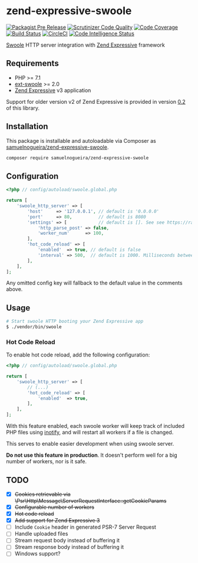 # zend-expressive-swoole

[![Packagist Pre Release](https://img.shields.io/packagist/vpre/samuelnogueira/zend-expressive-swoole.svg)](https://packagist.org/packages/samuelnogueira/zend-expressive-swoole)
[![Scrutinizer Code Quality](https://scrutinizer-ci.com/g/samuelnogueira/zend-expressive-swoole/badges/quality-score.png?b=master)](https://scrutinizer-ci.com/g/samuelnogueira/zend-expressive-swoole/?branch=master)
[![Code Coverage](https://scrutinizer-ci.com/g/samuelnogueira/zend-expressive-swoole/badges/coverage.png?b=master)](https://scrutinizer-ci.com/g/samuelnogueira/zend-expressive-swoole/?branch=master)
[![Build Status](https://scrutinizer-ci.com/g/samuelnogueira/zend-expressive-swoole/badges/build.png?b=master)](https://scrutinizer-ci.com/g/samuelnogueira/zend-expressive-swoole/build-status/master)
[![CircleCI](https://circleci.com/gh/samuelnogueira/zend-expressive-swoole.svg?style=shield)](https://circleci.com/gh/samuelnogueira/zend-expressive-swoole)
[![Code Intelligence Status](https://scrutinizer-ci.com/g/samuelnogueira/zend-expressive-swoole/badges/code-intelligence.svg?b=master)](https://scrutinizer-ci.com/code-intelligence)

[Swoole](http://www.swoole.com/) HTTP server integration with [Zend Expressive](https://docs.zendframework.com/zend-expressive/) framework

## Requirements

* PHP >= 7.1
* [ext-swoole](https://pecl.php.net/package/swoole) >= 2.0
* [Zend Expressive](https://docs.zendframework.com/zend-expressive/) v3 application

Support for older version v2 of Zend Expressive is provided in version [0.2](https://packagist.org/packages/samuelnogueira/zend-expressive-swoole#0.2.0) of this library.

## Installation

This package is installable and autoloadable via Composer as [samuelnogueira/zend-expressive-swoole](https://packagist.org/packages/samuelnogueira/zend-expressive-swoole).

```sh
composer require samuelnogueira/zend-expressive-swoole
```

## Configuration
```php
<?php // config/autoload/swoole.global.php

return [
    'swoole_http_server' => [
        'host'     => '127.0.0.1', // default is '0.0.0.0'
        'port'     => 80,          // default is 8080
        'settings' => [            // default is []. See see https://rawgit.com/tchiotludo/swoole-ide-helper/english/docs/classes/swoole_server.html#method_set
            'http_parse_post' => false, 
            'worker_num'      => 100, 
        ],
        'hot_code_reload' => [
            'enabled'  => true, // default is false
            'interval' => 500,  // default is 1000. Milliseconds between file changes checks.
        ],
    ],
];
```
Any omitted config key will fallback to the default value in the comments above.
 
## Usage
```bash
# Start swoole HTTP booting your Zend Expressive app
$ ./vendor/bin/swoole
```

### Hot Code Reload
To enable hot code reload, add the following configuration:
```php
<?php // config/autoload/swoole.global.php

return [
    'swoole_http_server' => [
        // (...)
        'hot_code_reload' => [
            'enabled'  => true,
        ],
    ],
];
```
With this feature enabled, each swoole worker will keep track of included PHP files using [inotify](https://pecl.php.net/package/inotify), and will restart all workers if a file is changed.

This serves to enable easier development when using swoole server.

**Do not use this feature in production**. It doesn't perform well for a big number of workers, nor is it safe.

## TODO
- [x] ~~Cookies retrievable via \Psr\Http\Message\ServerRequestInterface::getCookieParams~~
- [x] ~~Configurable number of workers~~
- [x] ~~Hot code reload~~
- [x] ~~Add support for Zend Expressive 3~~
- [ ] Include `Cookie` header in generated PSR-7 Server Request
- [ ] Handle uploaded files
- [ ] Stream request body instead of buffering it
- [ ] Stream response body instead of buffering it
- [ ] Windows support?
